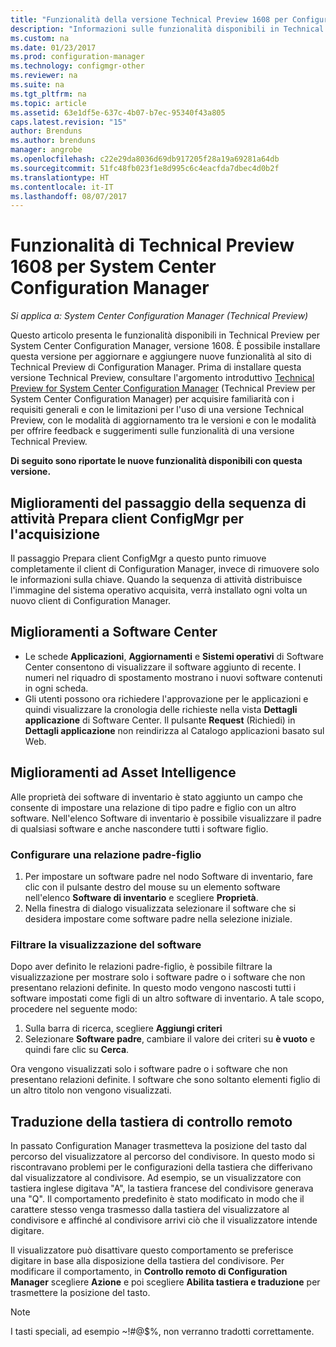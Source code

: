 ```yaml
---
title: "Funzionalità della versione Technical Preview 1608 per Configuration Manager"
description: "Informazioni sulle funzionalità disponibili in Technical Preview per System Center Configuration Manager, versione 1608."
ms.custom: na
ms.date: 01/23/2017
ms.prod: configuration-manager
ms.technology: configmgr-other
ms.reviewer: na
ms.suite: na
ms.tgt_pltfrm: na
ms.topic: article
ms.assetid: 63e1df5e-637c-4b07-b7ec-95340f43a805
caps.latest.revision: "15"
author: Brenduns
ms.author: brenduns
manager: angrobe
ms.openlocfilehash: c22e29da8036d69db917205f28a19a69281a64db
ms.sourcegitcommit: 51fc48fb023f1e8d995c6c4eacfda7dbec4d0b2f
ms.translationtype: HT
ms.contentlocale: it-IT
ms.lasthandoff: 08/07/2017
---
```

# <a name="capabilities-in-technical-preview-1608-for-system-center-configuration-manager"></a>Funzionalità di Technical Preview 1608 per System Center Configuration Manager

*Si applica a: System Center Configuration Manager (Technical Preview)*

Questo articolo presenta le funzionalità disponibili in Technical Preview per System Center Configuration Manager, versione 1608. È possibile installare questa versione per aggiornare e aggiungere nuove funzionalità al sito di Technical Preview di Configuration Manager.      Prima di installare questa versione Technical Preview, consultare l'argomento introduttivo [Technical Preview for System Center Configuration Manager](../../core/get-started/technical-preview.md) (Technical Preview per System Center Configuration Manager) per acquisire familiarità con i requisiti generali e con le limitazioni per l'uso di una versione Technical Preview, con le modalità di aggiornamento tra le versioni e con le modalità per offrire feedback e suggerimenti sulle funzionalità di una versione Technical Preview.    


**Di seguito sono riportate le nuove funzionalità disponibili con questa versione.**  




##  <a name="improvements-to-the-prepare-configmgr-client-for-capture-task-sequence-step"></a>Miglioramenti del passaggio della sequenza di attività Prepara client ConfigMgr per l'acquisizione  
Il passaggio Prepara client ConfigMgr a questo punto rimuove completamente il client di Configuration Manager, invece di rimuovere solo le informazioni sulla chiave. Quando la sequenza di attività distribuisce l'immagine del sistema operativo acquisita, verrà installato ogni volta un nuovo client di Configuration Manager.  


## <a name="improvements-to-software-center"></a>Miglioramenti a Software Center
* Le schede **Applicazioni**, **Aggiornamenti** e **Sistemi operativi** di Software Center consentono di visualizzare il software aggiunto di recente. I numeri nel riquadro di spostamento mostrano i nuovi software contenuti in ogni scheda.
* Gli utenti possono ora richiedere l'approvazione per le applicazioni e quindi visualizzare la cronologia delle richieste nella vista **Dettagli applicazione** di Software Center. Il pulsante **Request** (Richiedi) in **Dettagli applicazione** non reindirizza al Catalogo applicazioni basato sul Web.

## <a name="improvements-to-asset-intelligence"></a>Miglioramenti ad Asset Intelligence
Alle proprietà dei software di inventario è stato aggiunto un campo che consente di impostare una relazione di tipo padre e figlio con un altro software. Nell'elenco Software di inventario è possibile visualizzare il padre di qualsiasi software e anche nascondere tutti i software figlio.

### <a name="configure-a-parent-to-child-relationship"></a>Configurare una relazione padre-figlio
  1. Per impostare un software padre nel nodo Software di inventario, fare clic con il pulsante destro del mouse su un elemento software nell'elenco **Software di inventario** e scegliere **Proprietà**.
  2. Nella finestra di dialogo visualizzata selezionare il software che si desidera impostare come software padre nella selezione iniziale.

### <a name="filter-the-software-display"></a>Filtrare la visualizzazione del software
Dopo aver definito le relazioni padre-figlio, è possibile filtrare la visualizzazione per mostrare solo i software padre o i software che non presentano relazioni definite. In questo modo vengono nascosti tutti i software impostati come figli di un altro software di inventario. A tale scopo, procedere nel seguente modo:
   1.   Sulla barra di ricerca, scegliere **Aggiungi criteri**
   2. Selezionare **Software padre**, cambiare il valore dei criteri su **è vuoto** e quindi fare clic su **Cerca**.

Ora vengono visualizzati solo i software padre o i software che non presentano relazioni definite. I software che sono soltanto elementi figlio di un altro titolo non vengono visualizzati.

## <a name="remote-control-keyboard-translation"></a>Traduzione della tastiera di controllo remoto
In passato Configuration Manager trasmetteva la posizione del tasto dal percorso del visualizzatore al percorso del condivisore. In questo modo si riscontravano problemi per le configurazioni della tastiera che differivano dal visualizzatore al condivisore. Ad esempio, se un visualizzatore con tastiera inglese digitava "A", la tastiera francese del condivisore generava una "Q". Il comportamento predefinito è stato modificato in modo che il carattere stesso venga trasmesso dalla tastiera del visualizzatore al condivisore e affinché al condivisore arrivi ciò che il visualizzatore intende digitare.

Il visualizzatore può disattivare questo comportamento se preferisce digitare in base alla disposizione della tastiera del condivisore. Per modificare il comportamento, in **Controllo remoto di Configuration Manager** scegliere **Azione** e poi scegliere **Abilita tastiera e traduzione** per trasmettere la posizione del tasto.

> [!NOTE]
>
> I tasti speciali, ad esempio ~!#@$%, non verranno tradotti correttamente.
